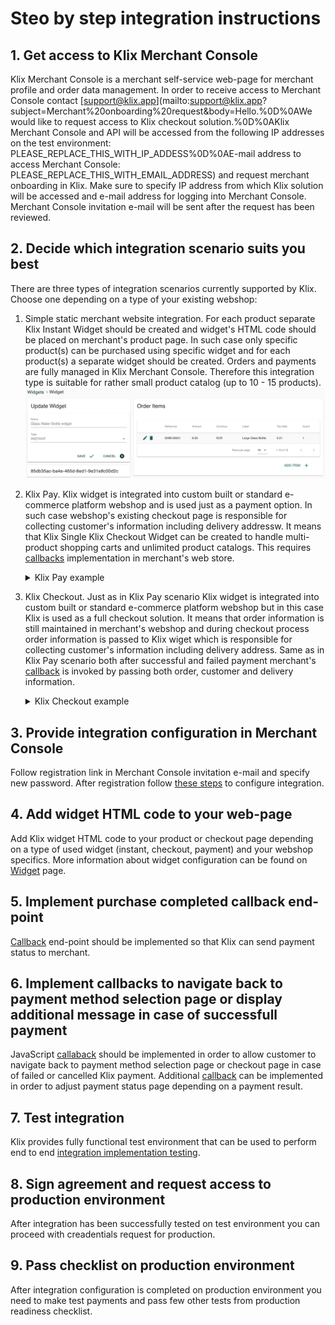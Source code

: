 # Steo by step integration instructions

## 1. Get access to Klix Merchant Console

Klix Merchant Console is a merchant self-service web-page for merchant profile and order data management.
In order to receive access to Merchant Console contact [support@klix.app](mailto:support@klix.app?subject=Merchant%20onboarding%20request&body=Hello.%0D%0AWe would like to request access to Klix checkout solution.%0D%0AKlix Merchant Console and API will be accessed from the following IP addresses on the test environment: PLEASE_REPLACE_THIS_WITH_IP_ADDESS%0D%0AE-mail address to access Merchant Console: PLEASE_REPLACE_THIS_WITH_EMAIL_ADDRESS) and request merchant onboarding in Klix.
Make sure to specify IP address from which Klix solution will be accessed and e-mail address for logging into Merchant Console. Merchant Console invitation e-mail will be sent after the request has been reviewed.

## 2. Decide which integration scenario suits you best

There are three types of integration scenarios currently supported by Klix. Choose one depending on a type of your existing webshop:

1. Simple static merchant website integration. For each product separate Klix Instant Widget should be created and widget's HTML code should be placed on merchant's product page. In such case only specific product(s) can be purchased using specific widget and for each product(s) a separate widget should be created. Orders and payments are fully managed in Klix Merchant Console. Therefore this integration type is suitable for rather small product catalog (up to 10 - 15 products).
![Simple integration using instant widget](images/instant_widget.png "Instant widget")

2. Klix Pay. Klix widget is integrated into custom built or standard e-commerce platform webshop and is used just as a payment option. In such case webshop's existing checkout page is responsible for collecting customer's information including delivery addressw. It means that Klix  Single Klix Checkout Widget can be created to handle multi-product shopping carts and unlimited product catalogs. This requires [callbacks](../callbacks/) implementation in merchant's web store.

    <!-- markdownlint-disable MD033 -->
    <details>
    <summary>Klix Pay example</summary>

    <klix-checkout widget-id="21ca7904-ff16-48b5-918d-c2d80af81f05" amount="5.45" currency="EUR" label="Order No 12345678" language="lv" signature="B+nre6Oe6lnjh0hcW5dhOtRmXxN3pm6Sup3kjcNeQiSmTN6zQCp6kHErX/s+JIvkLIqQxD2D/EU2MUraQC03RyKHyX/Wr8qVVbPeBaskPkYR7l397BBYOghvVN1LS8RWdpQ4Q67kMYdPutqnJAUGJtHA51i14xmnaIRxctpK4UJE3qtfu1QjWPez/yP1lT/igpCTL66lqXKcbHac75v++5WUwwT5fCEUklPxudzC3qbujNhXZBPwAZxa2GaYQDzCOP7p/bcJgH/DwsaVMiDtekG5ANgXB51WOPB9X3pP1rdr6kbVccXhN0D4UrxMt3ZA4bPw+LaAWzVRNaVOJoNpZg=="></klix-checkout>

    </details>
    <!-- markdownlint-disable MD033 -->

3. Klix Checkout. Just as in Klix Pay scenario Klix widget is integrated into custom built or standard e-commerce platform webshop but in this case Klix is used as a full checkout solution. It means that order information is still maintained in merchant's webshop and during checkout process order information is passed to Klix wiget which is responsible for collecting customer's information including delivery address. Same as in Klix Pay scenario both after successful and failed payment merchant's [callback](../callbacks/) is invoked by passing both order, customer and delivery information.

    <!-- markdownlint-disable MD033 -->
    <details>
    <summary>Klix Checkout example</summary>

    <klix-checkout widget-id="8c597447-5234-4de1-ab85-b54e252098ce" language="lv" order="{&quot;items&quot;: [{&quot;orderItemId&quot;: &quot;12345&quot;, &quot;amount&quot;: 88, &quot;taxRate&quot;: 0.21, &quot;currency&quot;: &quot;EUR&quot;, &quot;label&quot;: &quot;Vacuum cleaner TP-3&quot;}, {&quot;amount&quot;: 9.39, &quot;currency&quot;: &quot;EUR&quot;, &quot;label&quot;: &quot;TP-3 HEPA filter&quot;,&quot;count&quot;: 2, &quot;unit&quot;: &quot;PIECE&quot;}], &quot;shippingOptions&quot;: [{&quot;id&quot;:&quot;omniva&quot;,&quot;amount&quot;:2,&quot;currency&quot;:&quot;EUR&quot;,&quot;taxRate&quot;: 0.21},  {&quot;id&quot;:&quot;courier&quot;,&quot;amount&quot;:0}]}" signature="vy1KbYGxD2oZtSGvkoVLt8ZdHCkecbFpK9L7lsyK01D6FNvzTg3L3XF894sX68mmmPBm3BjMdw8QPsbz4d68aJu6WKj9hk5qu2sPmXKyt7ZgIVdHZJwI729g+Z5MFHDfmqbG1JBlQSYpMRrA1NX8zi1d4/+Sono1huvuc0H422BrxUt//CJSfug91mp/ZSkb7q5KiPZaZBpPHyNtNSuwvHUc5WO5KX2En0j4+8q/O3ekZEEDa5dsdhG4G2nZdb3ti8Wa4DQ+NTYmQ170QVoWtQwlleJ7MbP03K2kxikUqhEShLGfKkoFuhtkih0654ZnsG7AYs7ga8WvXEZ7SB2DHQ=="></klix-checkout>

</details>
<!-- markdownlint-disable MD033 -->

## 3. Provide integration configuration in Merchant Console

Follow registration link in Merchant Console invitation e-mail and specify new password. After registration follow [these steps](../configuration/) to configure integration.

## 4. Add widget HTML code to your web-page

Add Klix widget HTML code to your product or checkout page depending on a type of used widget (instant, checkout, payment) and your webshop specifics. More information about widget configuration can be found on [Widget](../widget/) page.

## 5. Implement purchase completed callback end-point

[Callback](../callbacks/) end-point should be implemented so that Klix can send payment status to merchant.

## 6. Implement callbacks to navigate back to payment method selection page or display additional message in case of successfull payment

JavaScript [callaback](../widget/#navigate-back-to-payment-method-selection-shopping-cart-page) should be implemented in order to allow customer to navigate back to payment method selection page or checkout page in case of failed or cancelled Klix payment.
Additional [callback](..widget/#payment-completed-callback) can be implemented in order to adjust payment status page depending on a payment result.

## 7. Test integration

Klix provides fully functional test environment that can be used to perform end to end [integration implementation testing](../testing-integration/).

## 8. Sign agreement and request access to production environment

After integration has been successfully tested on test environment you can proceed with creadentials request for production.

## 9. Pass checklist on production environment

After integration configuration is completed on production environment you need to make test payments and pass few other tests from production readiness checklist.
